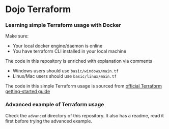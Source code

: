 # Dojo Terraform

### Learning simple Terraform usage with Docker

Make sure:
 - Your local docker engine/daemon is online
 - You have terraform CLI installed in your local machine

The code in this repository is enriched with explanation via comments

 - Windows users should use `basic/windows/main.tf`
 - Linux/Mac users should use `basic/linux/main.tf`

The code in this simple Terraform usage is sourced from [official Terraform getting-started guide](https://learn.hashicorp.com/tutorials/terraform/docker-build?in=terraform/docker-get-started)

### Advanced example of Terraform usage

Check the `advanced` directory of this repository. It also has a readme, read it first before trying the advanced example.